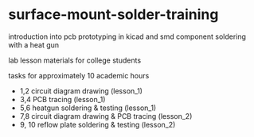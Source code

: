 # surface-mount-solder-training
introduction into pcb prototyping in kicad and smd component soldering with a heat gun

lab lesson materials for college students

tasks for approximately 10 academic hours 
* 1,2 circuit diagram drawing (lesson_1)
* 3,4 PCB tracing (lesson_1)
* 5,6 heatgun soldering & testing (lesson_1)
* 7,8 circuit diagram drawing & PCB tracing (lesson_2)
* 9, 10 reflow plate soldering & testing (lesson_2)

